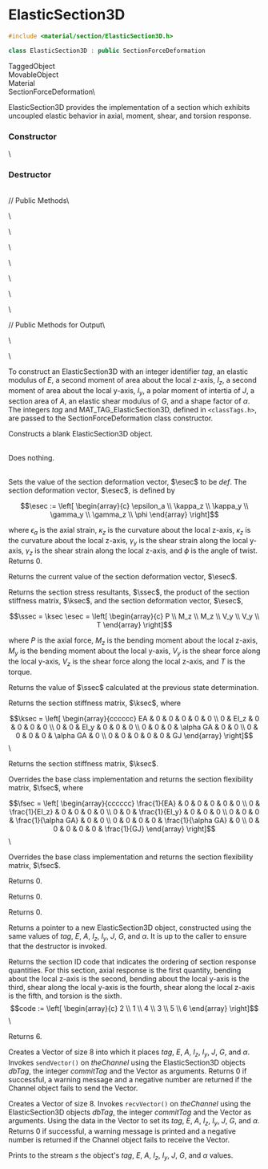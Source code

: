 # ElasticSection3D 

```cpp
#include <material/section/ElasticSection3D.h>

class ElasticSection3D : public SectionForceDeformation
```

TaggedObject\
MovableObject\
Material\
SectionForceDeformation\


ElasticSection3D provides the implementation of a section which exhibits
uncoupled elastic behavior in axial, moment, shear, and torsion
response.

### Constructor

\

### Destructor

\
// Public Methods\

\

\

\

\

\

\

\

// Public Methods for Output\

\

\

To construct an ElasticSection3D with an integer identifier *tag*, an
elastic modulus of $E$, a second moment of area about the local z-axis,
$I_z$, a second moment of area about the local y-axis, $I_y$, a polar
moment of intertia of $J$, a section area of $A$, an elastic shear
modulus of $G$, and a shape factor of $\alpha$. The integers *tag* and
MAT_TAG_ElasticSection3D, defined in  `<classTags.h>`, are passed to
the SectionForceDeformation class constructor.

Constructs a blank ElasticSection3D object.

\
Does nothing.

\
Sets the value of the section deformation vector, $\esec$ to be *def*.
The section deformation vector, $\esec$, is defined by

$$\esec := \left[
   \begin{array}{c}
       \epsilon_a \\
       \kappa_z   \\
       \kappa_y   \\
       \gamma_y   \\
       \gamma_z   \\
       \phi
   \end{array} 
 \right]$$

where $\epsilon_a$ is the axial strain, $\kappa_z$ is the curvature
about the local z-axis, $\kappa_z$ is the curvature about the local
z-axis, $\gamma_y$ is the shear strain along the local y-axis,
$\gamma_z$ is the shear strain along the local z-axis, and $\phi$ is the
angle of twist. Returns $0$.

Returns the current value of the section deformation vector, $\esec$.

Returns the section stress resultants, $\ssec$, the product of the
section stiffness matrix, $\ksec$, and the section deformation vector,
$\esec$,

$$\ssec = \ksec \esec = \left[
   \begin{array}{c}
       P     \\
       M_z   \\
       M_z   \\
       V_y   \\
       V_y   \\
       T
   \end{array} 
 \right]$$

where $P$ is the axial force, $M_z$ is the bending moment about the
local z-axis, $M_y$ is the bending moment about the local y-axis, $V_y$
is the shear force along the local y-axis, $V_z$ is the shear force
along the local z-axis, and $T$ is the torque.

Returns the value of $\ssec$ calculated at the previous state
determination.

Returns the section stiffness matrix, $\ksec$, where

$$\ksec = \left[
   \begin{array}{cccccc}
       EA &  0 &  0 & 0 & 0 & 0  \\
        0 & EI_z & 0 & 0 & 0 & 0 \\
        0 & 0 & EI_y & 0 & 0 & 0 \\
        0 & 0 & 0 & \alpha GA & 0 & 0 \\
        0 & 0 & 0 & 0 & \alpha GA & 0 \\
        0 & 0 & 0 & 0 & 0 & GJ
   \end{array} 
 \right]$$\

Returns the section stiffness matrix, $\ksec$.

Overrides the base class implementation and returns the section
flexibility matrix, $\fsec$, where

$$\fsec = \left[
   \begin{array}{cccccc}
       \frac{1}{EA} & 0 & 0 & 0 & 0 & 0 \\
       0 & \frac{1}{EI_z} & 0 & 0 & 0 & 0 \\
       0 & 0 & \frac{1}{EI_y} & 0 & 0 & 0 \\
       0 & 0 & 0 & \frac{1}{\alpha GA} & 0 & 0 \\ 
       0 & 0 & 0 & 0 & \frac{1}{\alpha GA} & 0 \\
       0 & 0 & 0 & 0 & 0 & \frac{1}{GJ}
   \end{array} 
 \right]$$\

Overrides the base class implementation and returns the section
flexibility matrix, $\fsec$.

Returns $0$.

Returns $0$.

Returns $0$.

Returns a pointer to a new ElasticSection3D object, constructed using
the same values of *tag*, $E$, $A$, $I_z$, $I_y$, $J$, $G$, and
$\alpha$. It is up to the caller to ensure that the destructor is
invoked.

Returns the section ID code that indicates the ordering of section
response quantities. For this section, axial response is the first
quantity, bending about the local z-axis is the second, bending about
the local y-axis is the third, shear along the local y-axis is the
fourth, shear along the local z-axis is the fifth, and torsion is the
sixth.
$$code := \left[
   \begin{array}{c}
       2 \\
       1 \\
       4 \\
       3 \\
       5 \\
       6
   \end{array} 
 \right]$$\

Returns 6.

Creates a Vector of size $8$ into which it places *tag*, $E$, $A$,
$I_z$, $I_y$, $J$, $G$, and $\alpha$. Invokes `sendVector()` on
*theChannel* using the ElasticSection3D objects *dbTag*, the integer
*commitTag* and the Vector as arguments. Returns $0$ if successful, a
warning message and a negative number are returned if the Channel object
fails to send the Vector.

Creates a Vector of size $8$. Invokes `recvVector()` on *theChannel*
using the ElasticSection3D objects *dbTag*, the integer *commitTag* and
the Vector as arguments. Using the data in the Vector to set its *tag*,
$E$, $A$, $I_z$, $I_y$, $J$, $G$, and $\alpha$. Returns $0$ if
successful, a warning message is printed and a negative number is
returned if the Channel object fails to receive the Vector.

Prints to the stream *s* the object's *tag*, $E$, $A$, $I_z$, $I_y$,
$J$, $G$, and $\alpha$ values.
